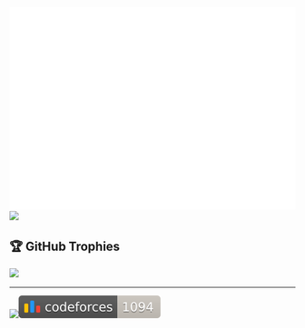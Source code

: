 <!-- # 📊 GitHub Stats:
<!-- ![](https://github-readme-stats.vercel.app/api?username=Gruxeon2507&theme=dark&hide_border=false&include_all_commits=true&count_private=true) -->
<!--![](https://github-readme-streak-stats.herokuapp.com/?user=Gruxeon2507&theme=dark&hide_border=false)<br/>-->


![](https://raw.githubusercontent.com/Gruxeon2507/cf-stats/main/output/light_card.svg#gh-dark-mode-only)
![](https://github-readme-stats.vercel.app/api/top-langs/?username=Gruxeon2507&theme=dark&hide_border=false&include_all_commits=true&count_private=true&layout=compact)    

## 🏆 GitHub Trophies
![](https://github-profile-trophy.vercel.app/?username=Gruxeon2507&theme=gruvbox&no-frame=false&no-bg=true&margin-w=4)

---
[![](https://visitcount.itsvg.in/api?id=Gruxeon2507&icon=2&color=0)](https://visitcount.itsvg.in)![](https://raw.githubusercontent.com/Gruxeon2507/cf-stats/main/output/max_rating.svg)

<!-- Proudly created with GPRM ( https://gprm.itsvg.in ) -->
<!--  --> 
